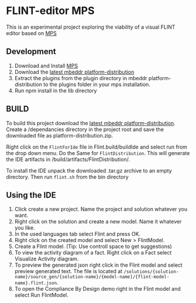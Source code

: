 # FLINT-editor MPS

This is an experimental project exploring the viability of a visual FLINT editor based on [MPS](https://www.jetbrains.com/mps/)
## Development
1. Download and Install [MPS](https://www.jetbrains.com/mps/download)
2. Download the [latest mbeddr platform-distribution](https://github.com/mbeddr/mbeddr.core/releases)
3. Extract the plugins from the plugin directory in mbeddr platform-distribution to the plugins folder in your mps installation.
4. Run npm install in the lib directory

## BUILD
To build this project download the [latest mbeddr platform-distribution](https://github.com/mbeddr/mbeddr.core/releases). Create a /dependancies directory in the project root and save the downloaded file as platform-distribution.zip.

Right click on the `FlintForIde` file in Flint.build/buildIde and select run from the drop down menu. Do the Same for `FlintDistribution`. This will generate the IDE artifacts in /build/artifacts/FlintDistribution/.

To install the IDE unpack the downloaded .tar.gz archive to an empty directory.
Then run `flint.sh` from the bin directory

## Using the IDE
1. Click create a new project. Name the project and solution whatever you want.
2. Right click on the solution and create a new model. Name it whatever you like.
3. In the used languages tab select Flint and press OK.
4. Right click on the created model and select New > FlintModel.
5. Create a Flint model. (Tip: Use controll space to get suggestions)
6. To view the activity diagram of a fact. Right click on a Fact select Visualize Activity diagram.
7. To preview the generated json right click in the Flint model and select preview generated text. The file is located at `/solutions/{solution-name}/source_gen/{solution-name}/{model-name]/{flint-model-name}.flint.json`.
8. To open the Compliance By Design demo right in the Flint model and select Run FlintModel.
